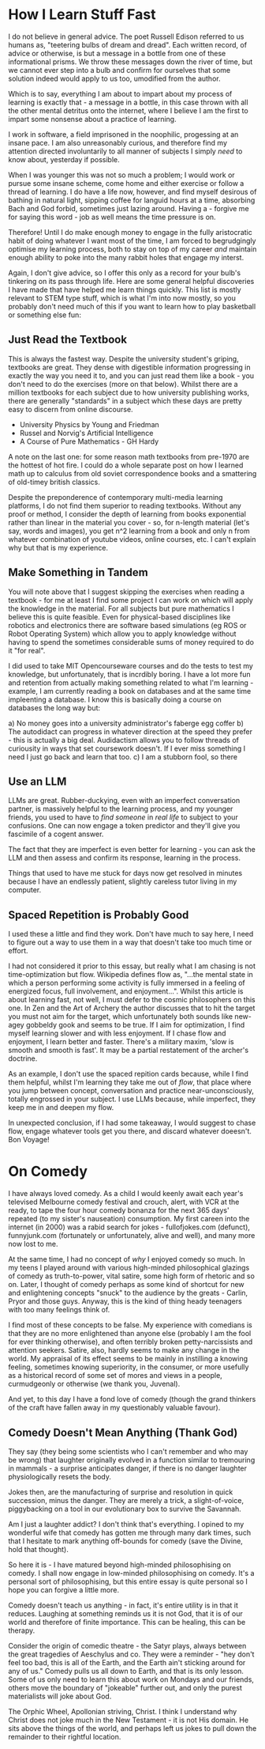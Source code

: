 # How I Learn Stuff Fast

I do not believe in general advice. The poet Russell Edison referred to us humans as, "teetering bulbs of dream and dread". Each written record, of advice or otherwise, is but a message in a bottle from one of these informational prisms. We throw these messages down the river of time, but we cannot ever step into a bulb and confirm for ourselves that some solution indeed would apply to us too, umodified from the author. 

Which is to say, everything I am about to impart about my process of learning is exactly that - a message in a bottle, in this case thrown with all the other mental detritus onto the internet, where I believe I am the first to impart some nonsense about a practice of learning. 

I work in software, a field imprisoned in the noophilic, progessing at an insane pace. I am also unreasonably curious, and therefore find my attention directed involuntarily to all manner of subjects I simply _need_ to know about, yesterday if possible.

When I was younger this was not so much a problem; I would work or pursue some insane scheme, come home and either exercise or follow a thread of learning. I do have a life now, however, and find myself desirous of bathing in natural light, sipping coffee for languid hours at a time, absorbing Bach and God forbid, sometimes just lazing around. Having a - forgive me for saying this word - job as well means the time pressure is on.

Therefore! Until I do make enough money to engage in the fully aristocratic habit of doing whatever I want most of the time, I am forced to begrudgingly optimise my learning process, both to stay on top of my career _and_ maintain enough ability to poke into the many rabbit holes that engage my interst. 

Again, I don't give advice, so I offer this only as a record for your bulb's tinkering on its pass through life. Here are some general helpful discoveries I have made that have helped me learn things quickly. This list is mostly relevant to STEM type stuff, which is what I'm into now mostly, so you probably don't need much of this if you want to learn how to play basketball or something else fun:

## Just Read the Textbook

This is always the fastest way. Despite the university student's griping, textbooks are great. They dense with digestible information progressing in exactly the way you need it to, and you can just read them like a book - you don't need to do the exercises (more on that below). Whilst there are a million textbooks for each subject due to how university publishing works, there are generally "standards" in a subject which these days are pretty easy to discern from online discourse.

- University Physics by Young and Friedman
- Russel and Norvig's Artificial Intelligence
- A Course of Pure Mathematics - GH Hardy

A note on the last one: for some reason math textbooks from pre-1970 are the hottest of hot fire. I could do a whole separate post on how I learned math up to calculus from old soviet correspondence books and a smattering of old-timey british classics. 

Despite the preponderence of contemporary multi-media learning platforms, I do not find them superior to reading textbooks. Without any proof or method, I consider the depth of learning from books exponential rather than linear in the material you cover - so, for n-length material (let's say, words and images), you get n^2 learning from a book and only n from whatever combination of youtube videos, online courses, etc. I can't explain why but that is my experience. 

## Make Something in Tandem

You will note above that I suggest skipping the exercises when reading a textbook - for me at least I find some project I can work on which will apply the knowledge in the material. For all subjects but pure mathematics I believe this is quite feasible. Even for physical-based disciplines like robotics and electronics there are software based simulations (eg ROS or Robot Operating System) which allow you to apply knowledge without having to spend the sometimes considerable sums of money required to do it "for real".

I did used to take MIT Opencourseware courses and do the tests to test my knowledge, but unfortunately, that is incrdibly boring. I have a lot more fun and retention from actually making something related to what I'm learning - example, I am currently reading a book on databases and at the same time impleenting a database. I know this is basically doing a course on databases the long way but:

a) No money goes into a university administrator's faberge egg coffer
b) The autodidact can progress in whatever direction at the speed they prefer - this is actually a big deal. Audidactism allows you to follow threads of curiousity in ways that set coursework doesn't. If I ever miss something I need I just go back and learn that too. 
c) I am a stubborn fool, so there

## Use an LLM 

LLMs are great. Rubber-duckying, even with an imperfect conversation partner, is massively helpful to the learning process, and my younger friends, you used to have to _find someone_ in _real life_ to subject to your confusions. One can now engage a token predictor and they'll give you fascimile of a cogent answer.

The fact that they are imperfect is even better for learning - you can ask the LLM and then assess and confirm its response, learning in the process.

Things that used to have me stuck for days now get resolved in minutes because I have an endlessly patient, slightly careless tutor living in my computer. 

## Spaced Repetition is Probably Good

I used these a little and find they work. Don't have much to say here, I need to figure out a way to use them in a way that doesn't take too much time or effort. 

I had not considered it prior to this essay, but really what I am chasing is not time-optimization but flow. Wikipedia defines flow as, "...the mental state in which a person performing some activity is fully immersed in a feeling of energized focus, full involvement, and enjoyment...". Whilst this article is about learning fast, not well, I must defer to the cosmic philosophers on this one. In Zen and the Art of Archery the author discusses that to hit the target you must not aim for the target, which unfortunately both sounds like new-agey gobbeldy gook and seems to be true. If I aim for optimization, I find myself learning slower and with less enjoyment. If I chase flow and enjoyment, I learn better and faster. There's a military maxim, 'slow is smooth and smooth is fast'. It may be a partial restatement of the archer's doctrine.

As an example, I don't use the spaced repition cards because, while I find them helpful, whilst I'm learning they take me out of _flow_, that place where you jump between concept, conversation and practice near-unconsciously, totally engrossed in your subject. I use LLMs because, while imperfect, they keep me in and deepen my flow.

In unexpected conclusion, if I had some takeaway, I would suggest to chase flow, engage whatever tools get you there, and discard whatever doeesn't. Bon Voyage!

# On Comedy

I have always loved comedy. As a child I would keenly await each year's televised Melbourne comedy festival and crouch, alert, with VCR at the ready, to tape the four hour comedy bonanza for the next 365 days' repeated (to my sister's nauseation) consumption. My first careen into the internet (in 2000) was a rabid search for jokes - fullofjokes.com (defunct), funnyjunk.com (fortunately or unfortunately, alive and well), and many more now lost to me.

At the same time, I had no concept of _why_ I enjoyed comedy so much. In my teens I played around with various high-minded philosophical glazings of comedy as truth-to-power, vital satire, some high form of rhetoric and so on. Later, I thought of comedy perhaps as some kind of shortcut for new and enlightening concepts "snuck" to the audience by the greats - Carlin, Pryor and those guys. Anyway, this is the kind of thing heady teenagers with too many feelings think of.

I find most of these concepts to be false. My experience with comedians is that they are no more enlightened than anyone else (probably I am the fool for ever thinking otherwise), and often terribly broken petty-narcissists and attention seekers. Satire, also, hardly seems to make any change in the world. My appraisal of its effect seems to be mainly in instilling a knowing feeling, sometimes knowing superiority, in the consumer, or more usefully as a historical record of some set of mores and views in a people, curmudgeonly or otherwise (we thank you, Juvenal). 

And yet, to this day I have a fond love of comedy (though the grand thinkers of the craft have fallen away in my questionably valuable favour).

## Comedy Doesn't Mean Anything (Thank God)

They say (they being some scientists who I can't remember and who may be wrong) that laughter originally evolved in a function similar to tremouring in mammals - a surprise anticipates danger, if there is no danger laughter physiologically resets the body. 

Jokes then, are the manufacturing of surprise and resolution in quick succession, minus the danger. They are merely a trick, a slight-of-voice, piggybacking on a tool in our evolutionary box to survive the Savannah.

Am I just a laughter addict? I don't think that's everything. I opined to my wonderful wife that comedy has gotten me through many dark times, such that I hesitate to mark anything off-bounds for comedy (save the Divine, hold that thought). 

So here it is - I have matured beyond high-minded philosophising on comedy. I shall now engage in low-minded philosophising on comedy. It's a personal sort of philosophising, but this entire essay is quite personal so I hope you can forgive a little more. 

Comedy doesn't teach us anything - in fact, it's entire utility is in that it reduces. Laughing at something reminds us it is not God, that it is of our world and therefore of finite importance. This can be healing, this can be therapy. 

Consider the origin of comedic theatre - the Satyr plays, always between the great tragedies of Aeschylus and co. They were a reminder - "hey don't feel too bad, this is all of the Earth, and the Earth ain't sticking around for any of us." Comedy pulls us all down to Earth, and that is its only lesson. Some of us only need to learn this about work on Mondays and our friends, others move the boundary of "jokeable" further out, and only the purest materialists will joke about God. 

The Orphic Wheel, Apollonian striving, Christ. I think I understand why Christ does not joke much in the New Testament - it is not His domain. He sits above the things of the world, and perhaps left us jokes to pull down the remainder to their rightful location. 


